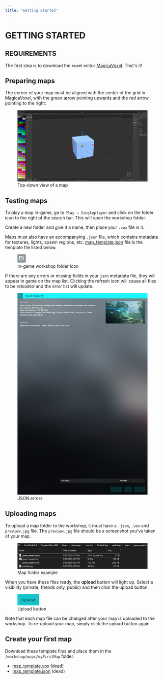 ```yaml
---
title: "Getting Started"
---
```


# GETTING STARTED

## REQUIREMENTS

The first step is to download the voxel editor [MagicaVoxel](https://ephtracy.github.io/). That's it!

## Preparing maps

The corner of your map must be aligned with the center of the grid in MagicaVoxel, with the green arrow pointing upwards and the red arrow pointing to the right:

<figure>
    <img src="assets/img/alignment.png"/>
    <figcaption>Top-down view of a map</figcaption>
</figure>
 
## Testing maps

To play a map in-game, go to `Play → Singleplayer` and click on the folder icon to the right of the search bar. This will open the workshop folder.

Create a new folder and give it a name, then place your `.vox` file in it.

Maps must also have an accompanying `.json` file, which contains metadata for textures, lights, spawn regions, etc. [map_template.json](/map_template.json) file is the template file listed below.

<figure>
    <img src="assets/img/folderbutton.png"/>
    <figcaption>In-game workshop folder icon</figcaption>
</figure>


If there are any errors or missing fields in your `json` metadata file, they will appear in game on the map list. Clicking the refresh icon will cause all files to be reloaded and the error list will update.

<figure>
    <img src="assets/img/errors.png"/>
    <figcaption>JSON errors</figcaption>
</figure>


## Uploading maps

To upload a map folder to the workshop, it must have a `.json`, `.vox` and `preview.jpg` file. The `preview.jpg` file should be a screenshot you've taken of your map.

<figure>
    <img src="assets/img/folderexample.png"/>
    <figcaption>Map folder example</figcaption>
</figure>

When you have these files ready, the **upload** button will light up. Select a visibility (private, friends only, public) and then click the upload button.

<figure>
    <img src="assets/img/uploadbutton.png"/>
    <figcaption>Upload button</figcaption>
</figure>

Note that each map file can be changed after your map is uploaded to the workshop. To re-upload your map, simply click the upload button again.

## Create your first map

Download these template files and place them in the `/workshop/maps/myFirstMap` folder:

* [map_template.vox](/map_template.vox) (dead)
* [map_template.json](/map_template.json) (dead) 